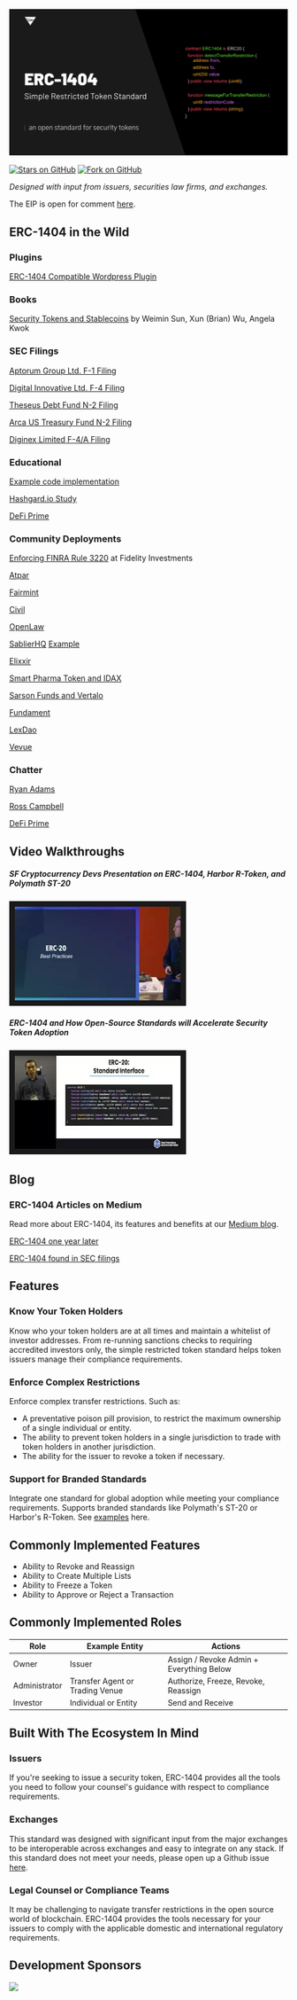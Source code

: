 <img src="./img/header.png"> 

[![Stars on GitHub](https://img.shields.io/github/stars/simple-restricted-token/simple-restricted-token.svg?style=social)](https://github.com/simple-restricted-token/simple-restricted-token/stargazers)  [![Fork on GitHub](https://img.shields.io/github/forks/simple-restricted-token/simple-restricted-token.svg?style=social)](https://github.com/simple-restricted-token/simple-restricted-token/network/members)

*Designed with input from issuers, securities law firms, and exchanges.*

The EIP is open for comment [here](https://github.com/ethereum/EIPs/issues/1404).

## ERC-1404 in the Wild

### Plugins

[ERC-1404 Compatible Wordpress Plugin](https://wordpress.org/plugins/ethereum-wallet/)

### Books

[Security Tokens and Stablecoins](https://www.barnesandnoble.com/w/security-tokens-and-stablecoins-quick-start-guide-weimin-sun/1131505418) by Weimin Sun, Xun (Brian) Wu, Angela Kwok

### SEC Filings

[Aptorum Group Ltd. F-1 Filing](https://www.sec.gov/Archives/edgar/data/1734005/000121390019020694/ff12019a4_aptorumgroup.htm)

[Digital Innovative Ltd. F-4 Filing](https://www.sec.gov/Archives/edgar/data/1790515/000149315219018274/formf-4a.htm)

[Theseus Debt Fund N-2 Filing](https://www.sec.gov/Archives/edgar/data/1780267/000119312519189247/d97053dn2.htm)

[Arca US Treasury Fund N-2 Filing](https://www.sec.gov/Archives/edgar/data/1758583/000121465920001068/f26205n2.htm)

[Diginex Limited F-4/A Filing](https://www.sec.gov/Archives/edgar/data/1790515/000149315220001615/formf-4a.htm)

### Educational

[Example code implementation](https://github.com/bitcademyfb/bitcademy-erc1404)

[Hashgard.io Study](https://hashgard-io.oss-cn-hongkong.aliyuncs.com/Hashgard-Lab-STO-Report.pdf)

[DeFi Prime](https://defiprime.com/erc-1404)

### Community Deployments

[Enforcing FINRA Rule 3220](https://medium.com/tokensoft/fidelity-labs-completes-proof-of-concept-with-tokensoft-bd18cc8161d)  at Fidelity Investments

[Atpar](https://github.com/atpar)

[Fairmint](https://github.com/Fairmint/c-org/wiki)

[Civil](https://github.com/joincivil/Civil)

[OpenLaw](https://twitter.com/r_ross_campbell/status/1211777786370822149?s=20)

[SablierHQ](https://www.sablier.finance/) [Example](https://twitter.com/r_ross_campbell/status/1221116412468645889?s=20)

[Elixxir](https://finance.yahoo.com/news/xx-network-announces-support-early-140000046.html)

[Smart Pharma Token and IDAX](https://www.businesswire.com/news/home/20190711005283/en/Smart-Pharma-Token-SMPT-Debuts-Initial-Listing)

[Sarson Funds and Vertalo](https://www.benzinga.com/pressreleases/19/12/p14948344/sarson-funds-leverages-vertalo-to-pick-winners-in-race-for-security-tokenization-protocol-narrowin)

[Fundament](https://github.com/fundamentumio/fdm)

[LexDao](https://github.com/lexDAO)

[Vevue](https://www.vevue.com/tokenomics)

### Chatter

[Ryan Adams](https://twitter.com/RyanSAdams/status/1187006051696173057?s=20)

[Ross Campbell](https://twitter.com/r_ross_campbell/status/1211777786370822149?s=20)

[DeFi Prime](https://twitter.com/defiprime/status/1133385315400507392?s=20)

## Video Walkthroughs

##### SF Cryptocurrency Devs Presentation on ERC-1404, Harbor R-Token, and Polymath ST-20

<a href="https://www.youtube.com/watch?v=DCCXEQfX0w8" target="_blank"><img src="/img/sfc-devs.png" width="300" border="10" /></a>

##### ERC-1404 and How Open-Source Standards will Accelerate Security Token Adoption

<a href="https://www.youtube.com/watch?v=qQQkn361niI" target="_blank"><img src="/img/blockchain-devs.png" width="300" border="10" /></a>

## Blog

### ERC-1404 Articles on Medium

Read more about ERC-1404, its features and benefits at our [Medium blog](https://medium.com/erc1404).

[ERC-1404 one year later](https://medium.com/tokensoft/erc-1404-one-year-later-1bf2d8c93432)

[ERC-1404 found in SEC filings](https://www.prnewswire.com/news-releases/ethereums-erc-1404-included-in-sec-filings-300943573.html)

## Features

### Know Your Token Holders

Know who your token holders are at all times and maintain a whitelist of investor addresses. From re-running sanctions checks to requiring accredited investors only, the simple restricted token standard helps token issuers manage their compliance requirements.

### Enforce Complex Restrictions

Enforce complex transfer restrictions. Such as: 

* A preventative poison pill provision, to restrict the maximum ownership of a single individual or entity. 
* The ability to prevent token holders in a single jurisdiction to trade with token holders in another jurisdiction.
* The ability for the issuer to revoke a token if necessary.

### Support for Branded Standards

Integrate one standard for global adoption while meeting your compliance requirements. Supports branded standards like Polymath's ST-20 or Harbor's R-Token. See [examples](https://github.com/simple-restricted-token/simple-restricted-token/tree/master/contracts/examples/other-standards) here.

## Commonly Implemented Features

* Ability to Revoke and Reassign
* Ability to Create Multiple Lists
* Ability to Freeze a Token
* Ability to Approve or Reject a Transaction

## Commonly Implemented Roles

Role | Example Entity | Actions |
--- | --- | ---
Owner | Issuer | Assign / Revoke Admin + Everything Below |
Administrator | Transfer Agent or Trading Venue | Authorize, Freeze, Revoke, Reassign
Investor | Individual or Entity | Send and Receive

## Built With The Ecosystem In Mind

### Issuers

If you're seeking to issue a security token, ERC-1404 provides all the tools you need to follow your counsel's guidance with respect to compliance requirements.

### Exchanges

This standard was designed with significant input from the major exchanges to be interoperable across exchanges and easy to integrate on any stack. If this standard does not meet your needs, please open up a Github issue [here](https://github.com/simple-restricted-token/simple-restricted-token/issues).
  
### Legal Counsel or Compliance Teams

It may be challenging to navigate transfer restrictions in the open source world of blockchain. ERC-1404 provides the tools necessary for your issuers to comply with the applicable domestic and international regulatory requirements.

## Development Sponsors

<a href="https://www.tokensoft.io" target="_blank"><img src="https://github.com/simple-restricted-token/ERC-1404/blob/master/img/logo_color.png?raw=true" width="200" /></a>
